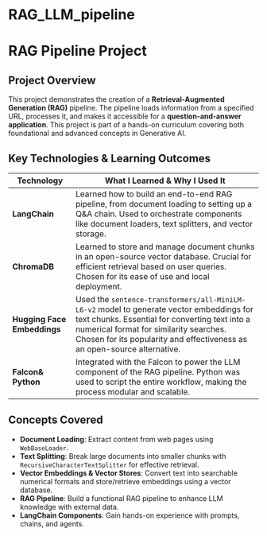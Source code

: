 # RAG_LLM_pipeline

# RAG Pipeline Project

## Project Overview
This project demonstrates the creation of a **Retrieval-Augmented Generation (RAG)** pipeline. The pipeline loads information from a specified URL, processes it, and makes it accessible for a **question-and-answer application**. This project is part of a hands-on curriculum covering both foundational and advanced concepts in Generative AI.


## Key Technologies & Learning Outcomes

| Technology | What I Learned & Why I Used It |
|------------|--------------------------------|
| **LangChain** | Learned how to build an end-to-end RAG pipeline, from document loading to setting up a Q&A chain. Used to orchestrate components like document loaders, text splitters, and vector storage. |
| **ChromaDB** | Learned to store and manage document chunks in an open-source vector database. Crucial for efficient retrieval based on user queries. Chosen for its ease of use and local deployment. |
| **Hugging Face Embeddings** | Used the `sentence-transformers/all-MiniLM-L6-v2` model to generate vector embeddings for text chunks. Essential for converting text into a numerical format for similarity searches. Chosen for its popularity and effectiveness as an open-source alternative. |
| **Falcon& Python** | Integrated with the Falcon to power the LLM component of the RAG pipeline. Python was used to script the entire workflow, making the process modular and scalable. |


## Concepts Covered

- **Document Loading**: Extract content from web pages using `WebBaseLoader`.
- **Text Splitting**: Break large documents into smaller chunks with `RecursiveCharacterTextSplitter` for effective retrieval.
- **Vector Embeddings & Vector Stores**: Convert text into searchable numerical formats and store/retrieve embeddings using a vector database.
- **RAG Pipeline**: Build a functional RAG pipeline to enhance LLM knowledge with external data.
- **LangChain Components**: Gain hands-on experience with prompts, chains, and agents.
